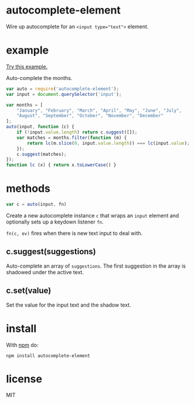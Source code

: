 # autocomplete-element

Wire up autocomplete for an `<input type="text">` element.

# example

[Try this example.](https://840fd5468914d84155ad843d05cfcac49c540cdd.htmlb.in)

Auto-complete the months.

``` js
var auto = require('autocomplete-element');
var input = document.querySelector('input');

var months = [
    "January", "February", "March", "April", "May", "June", "July",
    "August", "September", "October", "November", "December"
];
auto(input, function (c) {
    if (!input.value.length) return c.suggest([]);
    var matches = months.filter(function (m) {
        return lc(m.slice(0, input.value.length)) === lc(input.value);
    });
    c.suggest(matches);
});
function lc (x) { return x.toLowerCase() }
```

# methods

``` js
var c = auto(input, fn)
```

Create a new autocomplete instance `c` that wraps an `input` element and
optionally sets up a keydown listener `fn`.

`fn(c, ev)` fires when there is new text input to deal with.

## c.suggest(suggestions)

Auto-complete an array of `suggestions`. The first suggestion in the array is
shadowed under the active text.

## c.set(value)

Set the value for the input text and the shadow text.

# install

With [npm](https://npmjs.org) do:

```
npm install autocomplete-element
```

# license

MIT
